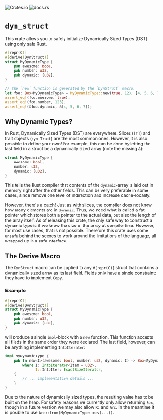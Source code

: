 ![Crates.io](https://img.shields.io/crates/v/dyn_struct)
![docs.rs](https://img.shields.io/docsrs/dyn_struct)

# `dyn_struct`

This crate allows you to safely initialize Dynamically Sized Types (DST) using
only safe Rust.

```rust
#[repr(C)]
#[derive(DynStruct)]
struct MyDynamicType {
    pub awesome: bool,
    pub number: u32,
    pub dynamic: [u32],
}

// the `new` function is generated by the `DynStruct` macro.
let foo: Box<MyDynamicType> = MyDynamicType::new(true, 123, [4, 5, 6, 7]);
assert_eq!(foo.awesome, true);
assert_eq!(foo.number, 123);
assert_eq!(&foo.dynamic, &[4, 5, 6, 7]);
```


## Why Dynamic Types?

In Rust, Dynamically Sized Types (DST) are everywhere. Slices (`[T]`) and trait
objects (`dyn Trait`) are the most common ones. However, it is also possible
to define your own! For example, this can be done by letting the last field in a
struct be a dynamically sized array (note the missing `&`):

```rust
struct MyDynamicType {
    awesome: bool,
    number: u32,
    dynamic: [u32],
}
```

This tells the Rust compiler that contents of the `dynamic`-array is laid out in
memory right after the other fields. This can be very preferable in some cases,
since remove one level of indirection and increase cache-locality.

However, there's a catch! Just as with slices, the compiler does not know how
many elements are in `dynamic`. Thus, we need what is called a fat-pointer which
stores both a pointer to the actual data, but also the length of the array
itself. As of releasing this crate, the only safe way to construct a dynamic
type is if we know the size of the array at compile-time. However, for most use
cases, that is not possible. Therefore this crate uses some `unsafe` behind the
scenes to work around the limitations of the language, all wrapped up in a safe
interface.


## The Derive Macro

The `DynStruct` macro can be applied to any `#[repr(C)]` struct that contains a
dynamically sized array as its last field. Fields only have a single constraint:
they have to implement `Copy`.

### Example

```rust
#[repr(C)]
#[derive(DynStruct)]
struct MyDynamicType {
    pub awesome: bool,
    pub number: u32,
    pub dynamic: [u32],
}
```

will produce a single `impl`-block with a `new` function. This function accepts all fileds in
the same order they were declared. The last field, however, can be anything implementing
`IntoIterator`:

```rust
impl MyDynamicType {
    pub fn new<I>(awesome: bool, number: u32, dynamic: I) -> Box<MyDynamicType> 
        where I: IntoIterator<Item = u32>,
              I::IntoIter: ExactSizeIterator,
    {
        // ... implementation details ...
    }
}
```

Due to the nature of dynamically sized types, the resulting value has to be
built on the heap. For safety reasons we currently only allow returning `Box`,
though in a future version we may also allow `Rc` and `Arc`. In the meantime it
is posible to use `Arc::from(MyDynamicType::new(...))`.
